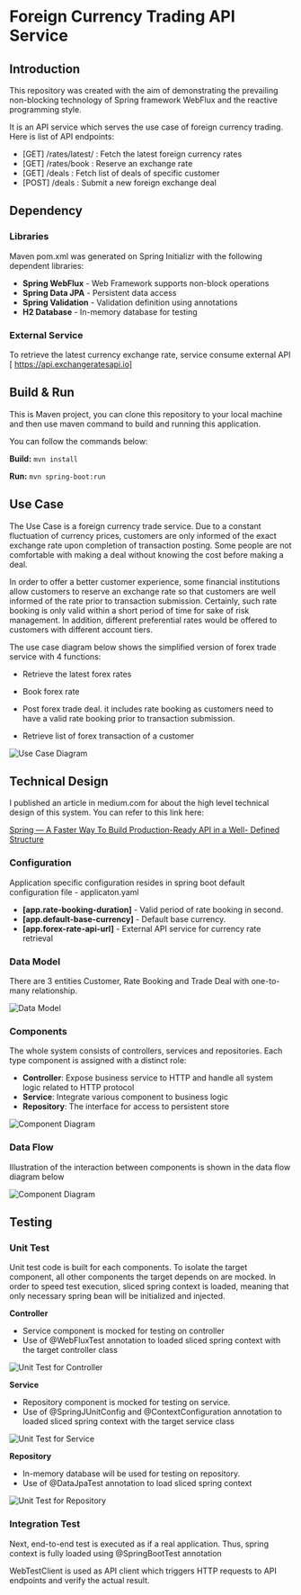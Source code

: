 
# Foreign Currency Trading API Service


## Introduction

This repository was created with the aim of demonstrating the prevailing non-blocking technology of Spring framework WebFlux and the reactive programming style.

It is an API service which serves the use case of foreign currency trading. Here is list of API endpoints:

- [GET] /rates/latest/<currency>  : Fetch the latest foreign currency rates
- [GET] /rates/book : Reserve an exchange rate
- [GET] /deals : Fetch list of deals of specific customer
- [POST] /deals : Submit a new foreign exchange deal

## Dependency

### Libraries

Maven pom.xml was generated on Spring Initializr with the following dependent libraries:

- **Spring WebFlux** - Web Framework supports non-block operations
- **Spring Data JPA** - Persistent data access
- **Spring Validation** - Validation definition using annotations
- **H2 Database** - In-memory database for testing

### External Service

To retrieve the latest currency exchange rate, service consume external API [ https://api.exchangeratesapi.io]

## Build & Run
	
This is Maven project, you can clone this repository to your local machine and then use maven command to build and running this application.

You can follow the commands below:

**Build:**
`mvn install`

**Run:**
`mvn spring-boot:run`

	
## Use Case


The Use Case is a foreign currency trade service. Due to a constant fluctuation of currency prices, customers are only informed of the exact exchange rate upon completion of transaction posting. Some people are not comfortable with making a deal without knowing the cost before making a deal. 

In order to offer a better customer experience, some financial institutions allow customers to reserve an exchange rate so that customers are well informed of the rate prior to transaction submission. Certainly, such rate booking is only valid within a short period of time for sake of risk management. In addition, different preferential rates would be offered to customers with different account tiers.

The use case diagram below shows the simplified version of forex trade service with 4 functions:

- Retrieve the latest forex rates

- Book forex rate

- Post forex trade deal. it includes rate booking as customers need to have a valid rate booking prior to transaction submission.

- Retrieve list of forex transaction of a customer


![Use Case Diagram](https://raw.githubusercontent.com/gavinklfong/reactive-spring-forex-trade/master/blob/Use_Case.jpg)


## Technical Design

I published an article in medium.com for about the high level technical design of this system. You can refer to this link here:

[Spring — A Faster Way To Build Production-Ready API in a Well- Defined Structure](https://medium.com/dev-genius/spring-a-faster-way-to-build-production-ready-api-in-a-well-defined-structure-5b1730fa81dd)

### Configuration

Application specific configuration resides in spring boot default configuration file - applicaton.yaml

- **[app.rate-booking-duration]** - Valid period of rate booking in second.
- **[app.default-base-currency]** - Default base currency.
- **[app.forex-rate-api-url]** - External API service for currency rate retrieval

### Data Model

There are 3 entities Customer, Rate Booking and Trade Deal with one-to-many relationship.

![Data Model](https://raw.githubusercontent.com/gavinklfong/reactive-spring-forex-trade/master/blob/Data_Model.jpg?raw=true)


### Components

The whole system consists of controllers, services and repositories. Each type component is assigned with a distinct role:

- **Controller**:  Expose business service to HTTP and handle all system logic related to HTTP protocol
- **Service**: Integrate various component to business logic
- **Repository**: The interface for access to persistent store


![Component Diagram](https://raw.githubusercontent.com/gavinklfong/reactive-spring-forex-trade/master/blob/Component.jpg?raw=true)


### Data Flow

Illustration of the interaction between components is shown in the data flow diagram below

![Component Diagram](https://raw.githubusercontent.com/gavinklfong/reactive-spring-forex-trade/master/blob/Activity-Forex_Deal.jpg?raw=true)


## Testing

### Unit Test

Unit test code is built for each components. To isolate the target component, all other components the target depends on are mocked. In order to speed test execution, sliced spring context is loaded, meaning that only necessary spring bean will be initialized and injected.

**Controller**

- Service component is mocked for testing on controller
- Use of @WebFluxTest annotation to loaded sliced spring context with the target controller class

![Unit Test for Controller](https://raw.githubusercontent.com/gavinklfong/reactive-spring-forex-trade/master/blob/Testing-Unit_Test-Controller.jpg?raw=true)

**Service**

- Repository component is mocked for testing on service.
- Use of @SpringJUnitConfig and @ContextConfiguration annotation to loaded sliced spring context with the target service class

![Unit Test for Service](https://raw.githubusercontent.com/gavinklfong/reactive-spring-forex-trade/master/blob/Testing-Unit_Test-Service.jpg?raw=true)

**Repository**

- In-memory database will be used for testing on repository. 
- Use of @DataJpaTest annotation to load sliced spring context

![Unit Test for Repository](https://raw.githubusercontent.com/gavinklfong/reactive-spring-forex-trade/master/blob/Testing-Unit_Test-Repository.jpg?raw=true)


### Integration Test

Next, end-to-end test is executed as if a real application. Thus, spring context is fully loaded using @SpringBootTest annotation

WebTestClient is used as API client which triggers HTTP requests to API endpoints and verify the actual result.
